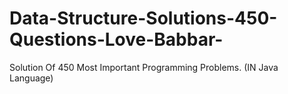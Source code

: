 # Data-Structure-Solutions-450-Questions-Love-Babbar-
Solution Of 450 Most Important Programming Problems. (IN Java Language)
